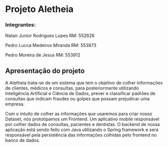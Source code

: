 # Projeto Aletheia

### Integrantes:

Natan Junior Rodrigues Lopes   RM: 552626

Pedro Lucca Medeiros Miranda   RM: 553873

Pedro Moreira de Jesus         RM: 553912

## Apresentação do projeto

A Aletheia trata-se de um sistema que tem
o objetivo de colher informações de clientes,
médicos e consultas, para posteriormente utilizando
Inteligência Artificial e Ciência de Dados,
prever e classificar padrões de consultas que
indicam fraudes ou golpes que possam prejudicar
uma empresa.

Com o intuito de colher as informações que usaremos
para criar nosso Dataset, nós prototipamos um Frontend.
Um aplicativo mobile responsável por colher dados de
consultas, pacientes e dentistas. O backend de nossa
aplicação está sendo feito com Java utilizando o
Spring framework e será responsável pela persistência das
informações colhidas pelo frontend no banco de dados.
